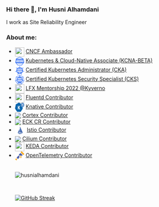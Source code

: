 ### Hi there 👋, I'm Husni Alhamdani

I work as Site Reliability Engineer


<h3 align="left">About me:</h3>
<ul align="left">
  <li><img align="center" src="https://www.cncf.io/wp-content/uploads/2023/04/cncf-ambassador-stacked-color.svg" height="25" width="25"/>
  <span align="center"><a href="https://www.credly.com/badges/da85f478-42a7-4b73-bfcb-6487eed58255">CNCF Ambassador</a></span></li>  
  <li><img align="center" src="https://github.com/cncf/artwork/blob/4f0c841c4c8ca2a2d6159b9cac41e26a4c36b007/other/kcna/color/kubernetes-kcna-color.png" height="25" width="25"/>
  <span align="center"><a href="">Kubernetes & Cloud-Native Associate (KCNA-BETA)</a></span></li>
  <li><img align="center" src="https://github.com/cncf/artwork/blob/4f0c841c4c8ca2a2d6159b9cac41e26a4c36b007/other/cka/color/kubernetes-cka-color.png" height="25" width="25"/>
  <span align="center"><a href="">Certified Kubernetes Administrator (CKA)</a></span></li>
  <li><img align="center" src="https://github.com/cncf/artwork/blob/4f0c841c4c8ca2a2d6159b9cac41e26a4c36b007/other/kss/color/kubernetes-security-specialist-color.png" height="25" width="25"/>
  <span align="center"><a href="">Certified Kubernetes Security Specialist (CKS)</a></span></li>
  <li><img align="center" src="https://github.com/kyverno/artwork/blob/main/Kyverno.svg" height="25" width="25"/>
  <span align="center"><a href="https://lfx.linuxfoundation.org/tools/mentorship/">LFX Mentorship 2022 @Kyverno</a></span></li>
  <li><img align="center" src="https://github.com/fluent/fluentd-docs-gitbook/blob/53020426cdcfcb5a5f722031838ee1cb95b5a7a2/images/logo/Fluentd_icon.svg" height="25" width="25"/>
  <span align="center"><a href="https://github.com/fluent">Fluentd Contributor</a></span></li>
  <li><img align="center" src="https://github.com/knative/community/blob/main/icons/logo.svg" height="25" width="25"/>
  <span align="center"><a href="https://github.com/knative">Knative Contributor</a></span></li>
  <li><img align="center" src="https://github.com/cortexproject/cortex/blob/master/images/logo.png" width="25"/>
  <span align="center"><a href="https://github.com/cortexproject">Cortex Contributor</a></span></li>
  <li><img align="center" src="https://cdn.iconscout.com/icon/free/png-256/free-elasticsearch-226094.png" width="25"/>
  <span align="center"><a href="https://github.com/xco-sk/eck-custom-resources">ECK CR Contributor</a></span></li>
  <li><img align="center" src="https://github.com/cncf/artwork/blob/4f0c841c4c8ca2a2d6159b9cac41e26a4c36b007/projects/istio/icon/color/istio-icon-color.png" width="28"/>
  <span align="center"><a href="https://github.com/istio">Istio Contributor</a></span></li> 
  <li><img align="center" src="https://avatars.githubusercontent.com/u/21054566?s=280&v=4" width="25"/>
  <span align="center"><a href="https://github.com/cilium">Cilium Contributor</a></span></li> 
  <li><img align="center" src="https://keda.sh/img/logos/keda-icon-color.png" height="25" width="25"/>
  <span align="center"><a href="https://github.com/kedacore">KEDA Contributor</a></span></li>
  <li><img align="center" src="https://github.com/cncf/artwork/blob/4f0c841c4c8ca2a2d6159b9cac41e26a4c36b007/projects/opentelemetry/icon/color/opentelemetry-icon-color.png" height="25" width="25"/>
  <span align="center"><a href="https://github.com/open-telemetry/">OpenTelemetry Contributor</a></span></li>
<br/>

<p align="left"> <img src="https://komarev.com/ghpvc/?username=husnialhamdani&label=Profile%20views&color=0e75b6&style=flat" alt="husnialhamdani" /> </p>
<br/>

[![GitHub Streak](https://streak-stats.demolab.com?user=husnialhamdani&theme=vue&mode=weekly)](https://git.io/streak-stats)
<!--
**husnialhamdani/husnialhamdani** is a ✨ _special_ ✨ repository because its `README.md` (this file) appears on your GitHub profile.

Here are some ideas to get you started:

- 🔭 I’m currently working on ...
- 🌱 I’m currently learning ...
- 👯 I’m looking to collaborate on ...
- 🤔 I’m looking for help with ...
- 💬 Ask me about ...
- 📫 How to reach me: ...
- 😄 Pronouns: ...
-->
